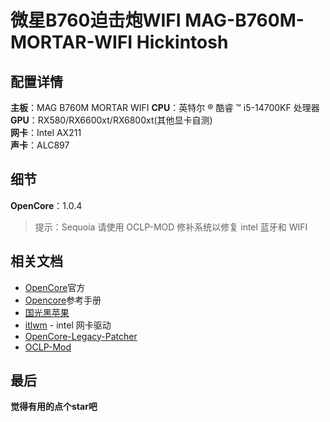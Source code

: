 # 微星B760迫击炮WIFI MAG-B760M-MORTAR-WIFI Hickintosh

## 配置详情

**主板**：MAG B760M MORTAR WIFI 
**CPU**：英特尔 ® 酷睿 ™ i5-14700KF 处理器  
**GPU**：RX580/RX6600xt/RX6800xt(其他显卡自测)  
**网卡**：Intel AX211  
**声卡**：ALC897  


## 细节

**OpenCore**：1.0.4

> 提示：Sequoia 请使用 OCLP-MOD 修补系统以修复 intel 蓝牙和 WIFI


## 相关文档

- [OpenCore](https://dortania.github.io/OpenCore-Install-Guide/)官方
- [Opencore](https://oc.skk.moe/)参考手册
- [国光黑苹果](https://apple.sqlsec.com/)
- [itlwm](https://github.com/OpenIntelWireless/itlwm) - intel 网卡驱动
- [OpenCore-Legacy-Patcher](https://github.com/dortania/OpenCore-Legacy-Patcher)
- [OCLP-Mod](https://github.com/laobamac/OCLP-Mod)

## 最后

**觉得有用的点个star吧**
